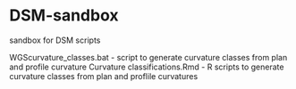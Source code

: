 # DSM-sandbox
sandbox for DSM scripts

WGScurvature_classes.bat - script to generate curvature classes from plan and profile curvature
Curvature classifications.Rmd - R scripts to generate curvature classes from plan and proflile curvatures
